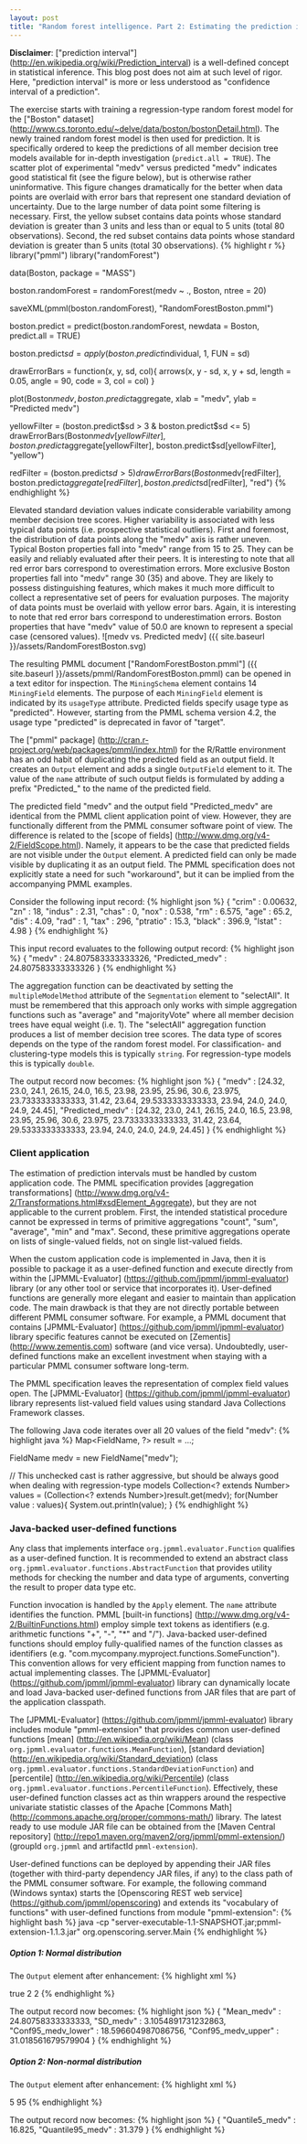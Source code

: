 ```yaml
---
layout: post
title: "Random forest intelligence. Part 2: Estimating the prediction interval based on member decision tree scores"
---
```


**Disclaimer**: ["prediction interval"] (http://en.wikipedia.org/wiki/Prediction_interval) is a well-defined concept in statistical inference. This blog post does not aim at such level of rigor. Here, "prediction interval" is more or less understood as "confidence interval of a prediction".

The exercise starts with training a regression-type random forest model for the ["Boston" dataset] (http://www.cs.toronto.edu/~delve/data/boston/bostonDetail.html). The newly trained random forest model is then used for prediction. It is specifically ordered to keep the predictions of all member decision tree models available for in-depth investigation (`predict.all = TRUE`). The scatter plot of experimental "medv" versus predicted "medv" indicates good statistical fit (see the figure below), but is otherwise rather uninformative. This figure changes dramatically for the better when data points are overlaid with error bars that represent one standard deviation of uncertainty. Due to the large number of data point some filtering is necessary. First, the yellow subset contains data points whose standard deviation is greater than 3 units and less than or equal to 5 units (total 80 observations). Second, the red subset contains data points whose standard deviation is greater than 5 units (total 30 observations).
{% highlight r %}
library("pmml")
library("randomForest")

data(Boston, package = "MASS")

boston.randomForest = randomForest(medv ~ ., Boston, ntree = 20)

saveXML(pmml(boston.randomForest), "RandomForestBoston.pmml")

boston.predict = predict(boston.randomForest, newdata = Boston, predict.all = TRUE)

boston.predict$sd = apply(boston.predict$individual, 1, FUN = sd)

drawErrorBars = function(x, y, sd, col){
	arrows(x, y - sd, x, y + sd, length = 0.05, angle = 90, code = 3, col = col)
}

plot(Boston$medv, boston.predict$aggregate, xlab = "medv", ylab = "Predicted medv")

yellowFilter = (boston.predict$sd > 3 & boston.predict$sd <= 5)
drawErrorBars(Boston$medv[yellowFilter], boston.predict$aggregate[yellowFilter], boston.predict$sd[yellowFilter], "yellow")

redFilter = (boston.predict$sd > 5)
drawErrorBars(Boston$medv[redFilter], boston.predict$aggregate[redFilter], boston.predict$sd[redFilter], "red")
{% endhighlight %}

Elevated standard deviation values indicate considerable variability among member decision tree scores. Higher variability is associated with less typical data points (i.e. prospective statistical outliers). First and foremost, the distribution of data points along the "medv" axis is rather uneven. Typical Boston properties fall into "medv" range from 15 to 25. They can be easily and reliably evaluated after their peers. It is interesting to note that all red error bars correspond to overestimation errors. More exclusive Boston properties fall into "medv" range 30 (35) and above. They are likely to possess distinguishing features, which makes it much more difficult to collect a representative set of peers for evaluation purposes. The majority of data points must be overlaid with yellow error bars. Again, it is interesting to note that red error bars correspond to underestimation errors. Boston properties that have "medv" value of 50.0 are known to represent a special case (censored values).
![medv vs. Predicted medv] ({{ site.baseurl }}/assets/RandomForestBoston.svg)

The resulting PMML document ["RandomForestBoston.pmml"] ({{ site.baseurl }}/assets/pmml/RandomForestBoston.pmml) can be opened in a text editor for inspection. The `MiningSchema` element contains 14 `MiningField` elements. The purpose of each `MiningField` element is indicated by its `usageType` attribute. Predicted fields specify usage type as "predicted". However, starting from the PMML schema version 4.2, the usage type "predicted" is deprecated in favor of "target".

The ["pmml" package] (http://cran.r-project.org/web/packages/pmml/index.html) for the R/Rattle environment has an odd habit of duplicating the predicted field as an output field. It creates an `Output` element and adds a single `OutputField` element to it. The value of the `name` attribute of such output fields is formulated by adding a prefix "Predicted\_" to the name of the predicted field.

The predicted field "medv" and the output field "Predicted\_medv" are identical from the PMML client application point of view. However, they are functionally different from the PMML consumer software point of view. The difference is related to the [scope of fields] (http://www.dmg.org/v4-2/FieldScope.html). Namely, it appears to be the case that predicted fields are not visible under the `Output` element. A predicted field can only be made visible by duplicating it as an output field. The PMML specification does not explicitly state a need for such "workaround", but it can be implied from the accompanying PMML examples.

Consider the following input record:
{% highlight json %}
{
 "crim" : 0.00632,
 "zn" : 18,
 "indus" : 2.31,
 "chas" : 0,
 "nox" : 0.538,
 "rm" : 6.575,
 "age" : 65.2,
 "dis" : 4.09,
 "rad" : 1,
 "tax" : 296,
 "ptratio" : 15.3,
 "black" : 396.9,
 "lstat" : 4.98
}
{% endhighlight %}

This input record evaluates to the following output record:
{% highlight json %}
{
 "medv" : 24.807583333333326,
 "Predicted_medv" : 24.807583333333326
}
{% endhighlight %}

The aggregation function can be deactivated by setting the `multipleModelMethod` attribute of the `Segmentation` element to "selectAll". It must be remembered that this approach only works with simple aggregation functions such as "average" and "majorityVote" where all member decision trees have equal weight (i.e. 1). The "selectAll" aggregation function produces a list of member decision tree scores. The data type of scores depends on the type of the random forest model. For classification- and clustering-type models this is typically `string`. For regression-type models this is typically `double`.

The output record now becomes:
{% highlight json %}
{
 "medv" : [24.32, 23.0, 24.1, 26.15, 24.0, 16.5, 23.98, 23.95, 25.96, 30.6, 23.975, 23.7333333333333, 31.42, 23.64, 29.5333333333333, 23.94, 24.0, 24.0, 24.9, 24.45], 
 "Predicted_medv" : [24.32, 23.0, 24.1, 26.15, 24.0, 16.5, 23.98, 23.95, 25.96, 30.6, 23.975, 23.7333333333333, 31.42, 23.64, 29.5333333333333, 23.94, 24.0, 24.0, 24.9, 24.45]
}
{% endhighlight %}

### Client application ###

The estimation of prediction intervals must be handled by custom application code. The PMML specification provides [aggregation transformations] (http://www.dmg.org/v4-2/Transformations.html#xsdElement_Aggregate), but they are not applicable to the current problem. First, the intended statistical procedure cannot be expressed in terms of primitive aggregations "count", "sum", "average", "min" and "max". Second, these primitive aggregations operate on lists of single-valued fields, not on single list-valued fields.

When the custom application code is implemented in Java, then it is possible to package it as a user-defined function and execute directly from within the [JPMML-Evaluator] (https://github.com/jpmml/jpmml-evaluator) library (or any other tool or service that incorporates it). User-defined functions are generally more elegant and easier to maintain than application code. The main drawback is that they are not directly portable between different PMML consumer software. For example, a PMML document that contains [JPMML-Evaluator] (https://github.com/jpmml/jpmml-evaluator) library specific features cannot be executed on [Zementis] (http://www.zementis.com) software (and vice versa). Undoubtedly, user-defined functions make an excellent investment when staying with a particular PMML consumer software long-term.

The PMML specification leaves the representation of complex field values open. The [JPMML-Evaluator] (https://github.com/jpmml/jpmml-evaluator) library represents list-valued field values using standard Java Collections Framework classes.

The following Java code iterates over all 20 values of the field "medv":
{% highlight java %}
Map<FieldName, ?> result = ...;

FieldName medv = new FieldName("medv");

// This unchecked cast is rather aggressive, but should be always good when dealing with regression-type models
Collection<? extends Number> values = (Collection<? extends Number>)result.get(medv);
for(Number value : values){
	System.out.println(value);
}
{% endhighlight %}

### Java-backed user-defined functions ###

Any class that implements interface `org.jpmml.evaluator.Function` qualifies as a user-defined function. It is recommended to extend an abstract class `org.jpmml.evaluator.functions.AbstractFunction` that provides utility methods for checking the number and data type of arguments, converting the result to proper data type etc.

Function invocation is handled by the `Apply` element. The `name` attribute identifies the function. PMML [built-in functions] (http://www.dmg.org/v4-2/BuiltinFunctions.html) employ simple text tokens as identifiers (e.g. arithmetic functions "+", "-", "*" and "/"). Java-backed user-defined functions should employ fully-qualified names of the function classes as identifiers (e.g. "com.mycompany.myproject.functions.SomeFunction"). This convention allows for very efficient mapping from function names to actual implementing classes. The [JPMML-Evaluator] (https://github.com/jpmml/jpmml-evaluator) library can dynamically locate and load Java-backed user-defined functions from JAR files that are part of the application classpath.

The [JPMML-Evaluator] (https://github.com/jpmml/jpmml-evaluator) library includes module "pmml-extension" that provides common user-defined functions [mean] (http://en.wikipedia.org/wiki/Mean) (class `org.jpmml.evaluator.functions.MeanFunction`), [standard deviation] (http://en.wikipedia.org/wiki/Standard_deviation) (class `org.jpmml.evaluator.functions.StandardDeviationFunction`) and [percentile] (http://en.wikipedia.org/wiki/Percentile) (class `org.jpmml.evaluator.functions.PercentileFunction`). Effectively, these user-defined function classes act as thin wrappers around the respective univariate statistic classes of the Apache [Commons Math] (http://commons.apache.org/proper/commons-math/) library. The latest ready to use module JAR file can be obtained from the [Maven Central repository] (http://repo1.maven.org/maven2/org/jpmml/pmml-extension/) (groupId `org.jpmml` and artifactId `pmml-extension`).

User-defined functions can be deployed by appending their JAR files (together with third-party dependency JAR files, if any) to the class path of the PMML consumer software. For example, the following command (Windows syntax) starts the [Openscoring REST web service] (https://github.com/jpmml/openscoring) and extends its "vocabulary of functions" with user-defined functions from module "pmml-extension":
{% highlight bash %}
java -cp "server-executable-1.1-SNAPSHOT.jar;pmml-extension-1.1.3.jar" org.openscoring.server.Main
{% endhighlight %}

##### Option 1: Normal distribution #####

The `Output` element after enhancement:
{% highlight xml %}
<Output>
 <!-- Omitted field "Predicted_medv" -->
 <OutputField name="Mean_medv" feature="transformedValue">
  <Apply function="org.jpmml.evaluator.functions.MeanFunction">
   <FieldRef field="Predicted_medv"/>
  </Apply>
 </OutputField>
 <OutputField name="SD_medv" feature="transformedValue">
  <Apply function="org.jpmml.evaluator.functions.StandardDeviationFunction">
   <FieldRef field="Predicted_medv"/>
   <Constant dataType="boolean">true</Constant>
  </Apply>
 </OutputField>
 <OutputField name="Conf95_medv_lower" feature="transformedValue">
  <Apply function="-">
   <FieldRef field="Mean_medv"/>
   <Apply function="*">
    <FieldRef field="SD_medv"/>
    <Constant>2</Constant>
   </Apply>
  </Apply>
 </OutputField>
 <OutputField name="Conf95_medv_upper" feature="transformedValue">
  <Apply function="+">
   <FieldRef field="Mean_medv"/>
   <Apply function="*">
    <FieldRef field="SD_medv"/>
    <Constant>2</Constant>
   </Apply>
  </Apply>
 </OutputField>
</Output>
{% endhighlight %}

The output record now becomes:
{% highlight json %}
{
 "Mean_medv" : 24.80758333333333,
 "SD_medv" : 3.1054891731232863,
 "Conf95_medv_lower" : 18.596604987086756,
 "Conf95_medv_upper" : 31.018561679579904
}
{% endhighlight %}

##### Option 2: Non-normal distribution #####

The `Output` element after enhancement:
{% highlight xml %}
<Output>
 <!-- Omitted field "Predicted_medv" -->
 <OutputField name="Quantile5_medv" feature="transformedValue">
  <Apply function="org.jpmml.evaluator.functions.PercentileFunction">
   <FieldRef field="Predicted_medv"/>
   <Constant>5</Constant>
  </Apply>
 </OutputField>
 <OutputField name="Quantile95_medv" feature="transformedValue">
  <Apply function="org.jpmml.evaluator.functions.PercentileFunction">
   <FieldRef field="Predicted_medv"/>
   <Constant>95</Constant>
  </Apply>
 </OutputField>
</Output>
{% endhighlight %}

The output record now becomes:
{% highlight json %}
{
 "Quantile5_medv" : 16.825,
 "Quantile95_medv" : 31.379
}
{% endhighlight %}

